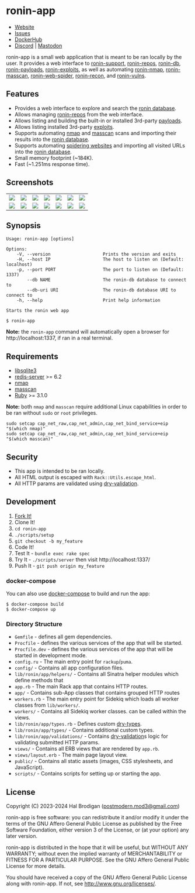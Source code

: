 # ronin-app

* [Website](https://ronin-rb.dev)
* [Issues](https://github.com/ronin-rb/docker/issues)
* [DockerHub](https://hub.docker.com/r/roninrb/ronin)
* [Discord](https://discord.gg/6WAb3PsVX9) |
  [Mastodon](https://infosec.exchange/@ronin_rb)

ronin-app is a small web application that is meant to be ran locally by the
user. It provides a web interface to [ronin-support], [ronin-repos], [ronin-db],
[ronin-payloads], [ronin-exploits], as well as automating
[ronin-nmap], [ronin-masscan], [ronin-web-spider], [ronin-recon], and
[ronin-vulns].

## Features

* Provides a web interface to explore and search the [ronin database][ronin-db].
* Allows managing [ronin-repos] from the web interface.
* Allows listing and building the built-in or installed 3rd-party
  [payloads][ronin-payloads].
* Allows listing installed 3rd-party [exploits][ronin-exploits].
* Supports automating [nmap] and [masscan] scans and importing their results
  into the [ronin database][ronin-db].
* Supports automating [spidering websites][ronin-web-spider] and importing all
  visited URLs into the [ronin database][ronin-db].
* Small memory footprint (~184K).
* Fast (~1.251ms response time).

## Screenshots

<table>
  <tbody>
    <tr>
      <td>
        <img src="https://raw.githubusercontent.com/ronin-rb/ronin-app/add_screenshots/screenshots/ronin_app_scanning_nmap.svg" />
      </td>
      <td>
        <img src="https://raw.githubusercontent.com/ronin-rb/ronin-app/add_screenshots/screenshots/ronin_app_scanning_masscan.svg" />
      </td>
      <td>
        <img src="https://raw.githubusercontent.com/ronin-rb/ronin-app/add_screenshots/screenshots/ronin_app_scanning_recon.svg" />
      </td>
      <td>
        <img src="https://raw.githubusercontent.com/ronin-rb/ronin-app/add_screenshots/screenshots/ronin_app_scanning_spider.svg" />
      </td>
      <td>
        <img src="https://raw.githubusercontent.com/ronin-rb/ronin-app/add_screenshots/screenshots/ronin_app_scanning_vulns.svg" />
      </td>
      <td>
        <img src="https://raw.githubusercontent.com/ronin-rb/ronin-app/add_screenshots/screenshots/ronin_app_db.svg" />
      </td>
      <td>
        <img src="https://raw.githubusercontent.com/ronin-rb/ronin-app/add_screenshots/screenshots/ronin_app_db_ip_address.svg" />
      </td>
    </tr>
    <tr>
      <td>
        <img src="https://raw.githubusercontent.com/ronin-rb/ronin-app/add_screenshots/screenshots/ronin_app_repos.svg" />
      </td>
      <td>
        <img src="https://raw.githubusercontent.com/ronin-rb/ronin-app/add_screenshots/screenshots/ronin_app_repos_show.svg" />
      </td>
      <td>
        <img src="https://raw.githubusercontent.com/ronin-rb/ronin-app/add_screenshots/screenshots/ronin_app_payloads.svg" />
      </td>
      <td>
        <img src="https://raw.githubusercontent.com/ronin-rb/ronin-app/add_screenshots/screenshots/ronin_app_payloads_show.svg" />
      </td>
      <td>
        <img src="https://raw.githubusercontent.com/ronin-rb/ronin-app/add_screenshots/screenshots/ronin_app_payloads_build.svg" />
      </td>
      <td>
        <img src="https://raw.githubusercontent.com/ronin-rb/ronin-app/add_screenshots/screenshots/ronin_app_exploits.svg" />
      </td>
      <td>
        <img src="https://raw.githubusercontent.com/ronin-rb/ronin-app/add_screenshots/screenshots/ronin_app_exploits_show.svg" />
      </td>
    </tr>
  </tbody>
</table>

## Synopsis

```
Usage: ronin-app [options]

Options:
    -V, --version                    Prints the version and exits
    -H, --host IP                    The host to listen on (Default: localhost)
    -p, --port PORT                  The port to listen on (Default: 1337)
        --db NAME                    The ronin-db database to connect to
        --db-uri URI                 The ronin-db database URI to connect to
    -h, --help                       Print help information

Starts the ronin web app
```

```shell
$ ronin-app
```

**Note:** the `ronin-app` command will automatically open a browser for
http://localhost:1337, if ran in a real terminal.

## Requirements

* [libsqlite3][sqlite]
* [redis-server][redis] >= 6.2
* [nmap]
* [masscan]
* [Ruby] >= 3.1.0

**Note:** both `nmap` and `masscan` require additional Linux capabilities in
order to be ran without `sudo` or `root` privileges.

```shell
sudo setcap cap_net_raw,cap_net_admin,cap_net_bind_service+eip "$(which nmap)"
sudo setcap cap_net_raw,cap_net_admin,cap_net_bind_service+eip "$(which masscan)"
```

## Security

* This app is intended to be ran locally.
* All HTML output is escaped with `Rack::Utils.escape_html`.
* All HTTP params are validated using [dry-validation].

## Development

1. [Fork It!](https://github.com/ronin-rb/ronin/fork)
2. Clone It!
3. `cd ronin-app`
4. `./scripts/setup`
5. `git checkout -b my_feature`
6. Code It!
7. Test It - `bundle exec rake spec`
8. Try It - `./scripts/server` then visit http://localhost:1337/
9. Push It - `git push origin my_feature`

### docker-compose

You can also use [docker-compose] to build and run the app:

[docker-compose]: https://docs.docker.com/compose/install/

```shell
$ docker-compose build
$ docker-compose up
```

### Directory Structure

* `Gemfile` - defines all gem dependencies.
* `Procfile` - defines the various services of the app that will be started.
* `Procfile.dev` - defines the various services of the app that will be started
  in development mode.
* `config.ru` - The main entry point for `rackup`/`puma`.
* `config/` - Contains all app configuration files.
* `lib/ronin/app/helpers/` - Contains all Sinatra helper modules which define methods that
* `app.rb` - The main Rack app that contains HTTP routes.
* `app/` - Contains sub-App classes that contains grouped HTTP routes
* `workers.rb` - The main entry point for Sidekiq which loads all worker classes
  from `lib/workers/`.
* `workers/` - Contains all Sidekiq worker classes.
  can be called within the views.
* `lib/ronin/app/types.rb` - Defines custom [dry-types].
* `lib/ronin/app/types/` - Contains additional custom types.
* `lib/ronin/app/validations/` - Contains [dry-validation]s logic for validating
  submitted HTTP params.
* `views/` - Contains all ERB views that are rendered by `app.rb`.
* `views/layout.erb` - The main page layout view.
* `public/` - Contains all static assets (images, CSS stylesheets, and
  JavaScript).
* `scripts/` - Contains scripts for setting up or starting the app.

## License

Copyright (C) 2023-2024 Hal Brodigan (postmodern.mod3@gmail.com)

ronin-app is free software: you can redistribute it and/or modify
it under the terms of the GNU Affero General Public License as published by
the Free Software Foundation, either version 3 of the License, or
(at your option) any later version.

ronin-app is distributed in the hope that it will be useful,
but WITHOUT ANY WARRANTY; without even the implied warranty of
MERCHANTABILITY or FITNESS FOR A PARTICULAR PURPOSE.  See the
GNU Affero General Public License for more details.

You should have received a copy of the GNU Affero General Public License
along with ronin-app.  If not, see <http://www.gnu.org/licenses/>.

[sqlite]: https://sqlite.org/
[redis]: https://redis.io/
[nmap]: https://nmap.org/
[masscan]: https://github.com/robertdavidgraham/masscan#readme

[Ruby]: https://www.ruby-lang.org/
[dry-types]: https://dry-rb.org/gems/dry-types/
[dry-schema]: https://dry-rb.org/gems/dry-schema/
[dry-validation]: https://dry-rb.org/gems/dry-validation/

[ronin-support]: https://github.com/ronin-rb/ronin-support#readme
[ronin-repos]: https://github.com/ronin-rb/ronin-repos#readme
[ronin-db]: https://github.com/ronin-rb/ronin-db#readme
[ronin-payloads]: https://github.com/ronin-rb/ronin-payloads#readme
[ronin-vulns]: https://github.com/ronin-rb/ronin-vulns#readme
[ronin-exploits]: https://github.com/ronin-rb/ronin-exploits#readme
[ronin-nmap]: https://github.com/ronin-rb/ronin-nmap#readme
[ronin-masscan]: https://github.com/ronin-rb/ronin-masscan#readme
[ronin-web-spider]: https://github.com/ronin-rb/ronin-web-spider#readme
[ronin-recon]: https://github.com/ronin-rb/ronin-recon#readme
[ronin-vulns]: https://github.com/ronin-rb/ronin-vulns#readme

